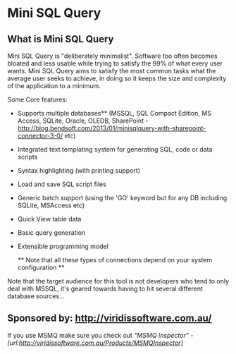 Mini SQL Query
==============

What is Mini SQL Query
----------------------

Mini SQL Query is "deliberately minimalist". Software too often becomes bloated and less usable while trying to satisfy the 99% of what every user wants. Mini SQL Query aims to satisfy the most common tasks what the average user seeks to achieve, in doing so it keeps the size and complexity of the application to a minimum. 

Some Core features: 
* Supports multiple databases** (MSSQL, SQL Compact Edition, MS Access, SQLite, Oracle, OLEDB, SharePoint - http://blog.bendsoft.com/2013/01/minisqlquery-with-sharepoint-connector-3-0/ etc)
* Integrated text templating system for generating SQL, code or data scripts
* Syntax highlighting (with printing support)
* Load and save SQL script files
* Generic batch support (using the 'GO' keyword but for any DB including SQLite, MSAccess etc)
* Quick View table data
* Basic query generation
* Extensible programming model

  ** Note that all these types of connections depend on your system configuration **

Note that the target audience for this tool is not developers who tend to only deal with MSSQL, it's geared towards having to hit several different database sources...


Sponsored by: http://viridissoftware.com.au/
--------------------------------------------

If you use MSMQ make sure you check out *"MSMQ Inspector" - [url:http://viridissoftware.com.au/Products/MSMQInspector]*

